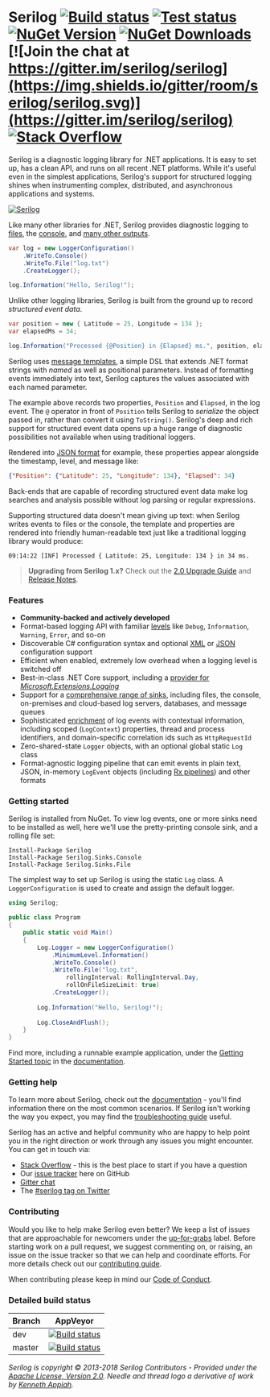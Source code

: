 # Serilog [![Build status](https://img.shields.io/appveyor/ci/serilog/serilog.svg)](https://ci.appveyor.com/project/serilog/serilog/branch/master) [![Test status](https://img.shields.io/appveyor/tests/serilog/serilog.svg)](https://ci.appveyor.com/project/serilog/serilog/branch/master) [![NuGet Version](http://img.shields.io/nuget/v/Serilog.svg?style=flat)](https://www.nuget.org/packages/Serilog/) [![NuGet Downloads](https://img.shields.io/nuget/dt/serilog.svg)](https://www.nuget.org/packages/Serilog/) [![Join the chat at https://gitter.im/serilog/serilog](https://img.shields.io/gitter/room/serilog/serilog.svg)](https://gitter.im/serilog/serilog) [![Stack Overflow](https://img.shields.io/badge/stack%20overflow-serilog-orange.svg)](http://stackoverflow.com/questions/tagged/serilog)

Serilog is a diagnostic logging library for .NET applications. It is easy to set up, has a clean API, and runs on all recent .NET platforms. While it's useful even in the simplest applications, Serilog's support for structured logging shines when instrumenting complex, distributed, and asynchronous applications and systems.

[![Serilog](https://serilog.net/images/serilog-180px.png)](https://serilog.net)

Like many other libraries for .NET, Serilog provides diagnostic logging to [files](https://github.com/serilog/serilog-sinks-file), the [console](https://github.com/serilog/serilog-sinks-console), and [many other outputs](https://github.com/serilog/serilog/wiki/Provided-Sinks).

```csharp
var log = new LoggerConfiguration()
    .WriteTo.Console()
    .WriteTo.File("log.txt")
    .CreateLogger();

log.Information("Hello, Serilog!");
```

Unlike other logging libraries, Serilog is built from the ground up to record _structured event data_.

```csharp
var position = new { Latitude = 25, Longitude = 134 };
var elapsedMs = 34;

log.Information("Processed {@Position} in {Elapsed} ms.", position, elapsedMs);
```

Serilog uses [message templates](https://messagetemplates.org), a simple DSL that extends .NET format strings with _named_ as well as positional parameters. Instead of formatting events immediately into text, Serilog captures the values associated with each named parameter.

The example above records two properties, `Position` and `Elapsed`, in the log event. The `@` operator in front of `Position` tells Serilog to _serialize_ the object passed in, rather than convert it using `ToString()`. Serilog's deep and rich support for structured event data opens up a huge range of diagnostic possibilities not available when using traditional loggers.

Rendered into [JSON format](https://github.com/serilog/serilog-formatting-compact) for example, these properties appear alongside the timestamp, level, and message like:

```json
{"Position": {"Latitude": 25, "Longitude": 134}, "Elapsed": 34}
```

Back-ends that are capable of recording structured event data make log searches and analysis possible without log parsing or regular expressions.

Supporting structured data doesn't mean giving up text: when Serilog writes events to files or the console, the template and properties are rendered into friendly human-readable text just like a traditional logging library would produce:

```
09:14:22 [INF] Processed { Latitude: 25, Longitude: 134 } in 34 ms.
```

> **Upgrading from Serilog 1.x?** Check out the [2.0 Upgrade Guide](https://github.com/serilog/serilog/wiki/2.x-Upgrade-Guide) and [Release Notes](https://github.com/serilog/serilog/blob/dev/CHANGES.md).

### Features

 * **Community-backed and actively developed**
 * Format-based logging API with familiar [levels](https://github.com/serilog/serilog/wiki/Configuration-Basics#minimum-level) like `Debug`, `Information`, `Warning`, `Error`, and so-on
 * Discoverable C# configuration syntax and optional [XML](https://github.com/serilog/serilog-settings-appsettings) or [JSON](https://github.com/serilog/serilog-settings-configuration) configuration support
 * Efficient when enabled, extremely low overhead when a logging level is switched off
 * Best-in-class .NET Core support, including a [provider for _Microsoft.Extensions.Logging_](https://github.com/serilog/serilog-extensions-logging)
 * Support for a [comprehensive range of sinks](https://github.com/serilog/serilog/wiki/Provided-Sinks), including files, the console, on-premises and cloud-based log servers, databases, and message queues
 * Sophisticated [enrichment](https://github.com/serilog/serilog/wiki/Enrichment) of log events with contextual information, including scoped (`LogContext`) properties, thread and process identifiers, and domain-specific correlation ids such as `HttpRequestId`
 * Zero-shared-state `Logger` objects, with an optional global static `Log` class
 * Format-agnostic logging pipeline that can emit events in plain text, JSON, in-memory `LogEvent` objects (including [Rx pipelines](https://github.com/serilog/serilog-sinks-observable)) and other formats

### Getting started

Serilog is installed from NuGet. To view log events, one or more sinks need to be installed as well, here we'll use the pretty-printing console sink, and a rolling file set:

```
Install-Package Serilog
Install-Package Serilog.Sinks.Console
Install-Package Serilog.Sinks.File
```

The simplest way to set up Serilog is using the static `Log` class. A `LoggerConfiguration` is used to create and assign the default logger.

```csharp
using Serilog;

public class Program
{
    public static void Main()
    {
        Log.Logger = new LoggerConfiguration()
            .MinimumLevel.Information()
            .WriteTo.Console()
            .WriteTo.File("log.txt",
                rollingInterval: RollingInterval.Day,
                rollOnFileSizeLimit: true)
            .CreateLogger();
            
        Log.Information("Hello, Serilog!");
        
        Log.CloseAndFlush();
    }
}
```

Find more, including a runnable example application, under the [Getting Started topic](https://github.com/serilog/serilog/wiki/Getting-Started) in the [documentation](https://github.com/serilog/serilog/wiki/).

### Getting help

To learn more about Serilog, check out the [documentation](https://github.com/serilog/serilog/wiki) - you'll find information there on the most common scenarios. If Serilog isn't working the way you expect, you may find the [troubleshooting guide](https://github.com/serilog/serilog/wiki/Debugging-and-Diagnostics) useful.

Serilog has an active and helpful community who are happy to help point you in the right direction or work through any issues you might encounter. You can get in touch via:

 * [Stack Overflow](http://stackoverflow.com/questions/tagged/serilog) - this is the best place to start if you have a question
 * Our [issue tracker](https://github.com/serilog/serilog/issues) here on GitHub
 * [Gitter chat](https://gitter.im/serilog/serilog)
 * The [#serilog tag on Twitter](https://twitter.com/search?q=%23serilog)

### Contributing

Would you like to help make Serilog even better? We keep a list of issues that are approachable for newcomers under the [up-for-grabs](https://github.com/issues?utf8=%E2%9C%93&q=is%3Aopen+is%3Aissue+user%3Aserilog+label%3Aup-for-grabs) label. Before starting work on a pull request, we suggest commenting on, or raising, an issue on the issue tracker so that we can help and coordinate efforts.  For more details check out our [contributing guide](CONTRIBUTING.md).

When contributing please keep in mind our [Code of Conduct](CODE_OF_CONDUCT.md).

### Detailed build status

Branch  | AppVeyor
------------- | ------------- 
dev | [![Build status](https://ci.appveyor.com/api/projects/status/b9rm3l7kduryjgcj/branch/dev?svg=true)](https://ci.appveyor.com/project/serilog/serilog/branch/dev) 
master | [![Build status](https://ci.appveyor.com/api/projects/status/b9rm3l7kduryjgcj/branch/master?svg=true)](https://ci.appveyor.com/project/serilog/serilog/branch/master)

_Serilog is copyright &copy; 2013-2018 Serilog Contributors - Provided under the [Apache License, Version 2.0](http://apache.org/licenses/LICENSE-2.0.html). Needle and thread logo a derivative of work by [Kenneth Appiah](http://www.kensets.com/)._
